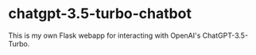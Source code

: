 # chatgpt-3.5-turbo-chatbot
This is my own Flask webapp for interacting with OpenAI's ChatGPT-3.5-Turbo.
